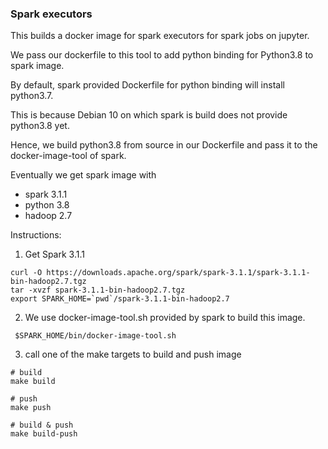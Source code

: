 ### Spark executors
This builds a docker image for spark executors for spark jobs on jupyter.

We pass our dockerfile to this tool to add python binding for Python3.8 to spark image.

By default, spark provided Dockerfile for python binding will install python3.7.

This is because Debian 10 on which spark is build does not provide python3.8 yet.

Hence, we build python3.8 from source in our Dockerfile and pass it to the docker-image-tool of spark.

Eventually we get spark image with
- spark 3.1.1
- python 3.8
- hadoop 2.7

Instructions:
1. Get Spark 3.1.1
```shell
curl -O https://downloads.apache.org/spark/spark-3.1.1/spark-3.1.1-bin-hadoop2.7.tgz
tar -xvzf spark-3.1.1-bin-hadoop2.7.tgz 
export SPARK_HOME=`pwd`/spark-3.1.1-bin-hadoop2.7
```

2. We use docker-image-tool.sh provided by spark to build this image.
```shell
 $SPARK_HOME/bin/docker-image-tool.sh
```

3. call one of the make targets to build and push image
```shell
# build 
make build

# push 
make push

# build & push 
make build-push
```
 
